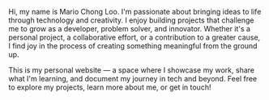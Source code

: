 Hi, my name is Mario Chong Loo.
I'm passionate about bringing ideas to life through technology and creativity. I enjoy building projects that challenge me to grow as a developer, problem solver, and innovator. Whether it's a personal project, a collaborative effort, or a contribution to a greater cause, I find joy in the process of creating something meaningful from the ground up.

This is my personal website — a space where I showcase my work, share what I'm learning, and document my journey in tech and beyond. Feel free to explore my projects, learn more about me, or get in touch!
